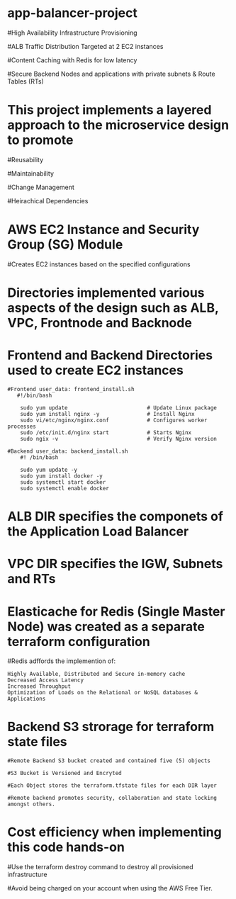# app-balancer-project
   
   #High Availability Infrastructure Provisioning
   
   #ALB Traffic Distribution Targeted at 2 EC2 instances
   
   #Content Caching with Redis for low latency
   
   #Secure Backend Nodes and applications with private subnets & Route Tables (RTs)


# This project implements a layered approach to the microservice design to promote
    
   #Reusability
   
   #Maintainability
   
   #Change Management
   
   #Heirachical Dependencies


# AWS EC2 Instance and Security Group (SG) Module
 
  #Creates EC2 instances based on the specified configurations


# Directories implemented various aspects of the design such as ALB, VPC, Frontnode and Backnode 

# Frontend and Backend Directories used to create EC2 instances
    
    #Frontend user_data: frontend_install.sh
       #!/bin/bash

        sudo yum update                         # Update Linux package
        sudo yum install nginx -y               # Install Nginx
        sudo vi/etc/nginx/nginx.conf            # Configures worker processes
        sudo /etc/init.d/nginx start            # Starts Nginx
        sudo ngix -v                            # Verify Nginx version    
    
    #Backend user_data: backend_install.sh
        #! /bin/bash

        sudo yum update -y
        sudo yum install docker -y
        sudo systemctl start docker
        sudo systemctl enable docker

  # ALB DIR specifies the componets of the Application Load Balancer

  # VPC DIR specifies the IGW, Subnets and RTs    


# Elasticache for Redis (Single Master Node) was created as a separate terraform configuration
  
  #Redis adffords the implemention of:
    
    Highly Available, Distributed and Secure in-memory cache
    Decreased Access Latency
    Increased Throughput
    Optimization of Loads on the Relational or NoSQL databases & Applications


# Backend S3 strorage for terraform state files

    #Remote Backend S3 bucket created and contained five (5) objects

    #S3 Bucket is Versioned and Encryted
    
    #Each Object stores the terraform.tfstate files for each DIR layer 
    
    #Remote backend promotes security, collaboration and state locking amongst others. 


# Cost efficiency when implementing this code hands-on
  
   #Use the terraform destroy command to destroy all provisioned infrastructure 
  
   #Avoid being charged on your account when using the AWS Free Tier.
  


